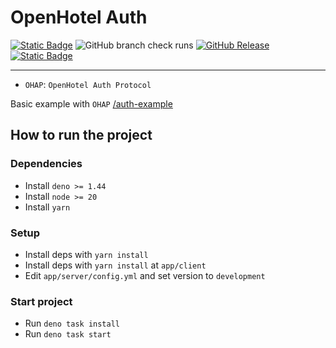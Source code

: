 # OpenHotel Auth

[![Static Badge](https://img.shields.io/badge/CC_BY--NC--SA_4.0-blue?style=for-the-badge&color=gray)](/LICENSE)
![GitHub branch check runs](https://img.shields.io/github/check-runs/openhotel/auth/master?style=for-the-badge)
[![GitHub Release](https://img.shields.io/github/v/release/openhotel/auth?style=for-the-badge)](https://github.com/openhotel/auth/releases/latest)
[![Static Badge](https://img.shields.io/badge/discord-b?style=for-the-badge&logo=discord&color=white)](https://discord.gg/qBZfPdNWUj)

---

- `OHAP`: `OpenHotel Auth Protocol`

Basic example with `OHAP` [/auth-example](https://github.com/openhotel/auth-example)

## How to run the project

### Dependencies

- Install `deno >= 1.44`
- Install `node >= 20`
- Install `yarn`

### Setup

- Install deps with `yarn install`
- Install deps with `yarn install` at `app/client`
- Edit `app/server/config.yml` and set version to `development`

### Start project

- Run `deno task install`
- Run `deno task start`

